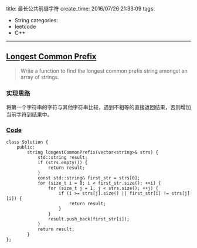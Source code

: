 title: 最长公共前缀字符
create_time: 2016/07/26 21:33:09
tags:
- String
categories:
- leetcode
- C++

---
## [Longest Common Prefix](https://leetcode.com/problems/longest-common-prefix/)
> Write a function to find the longest common prefix string amongst an array of strings.

### 实现思路
将第一个字符串的字符与其他字符串比较，遇到不相等的直接返回结果，否则增加当前字符到结果中。

### [Code](https://github.com/Finalcheat/leetcode/blob/master/src/Longest-Common-Prefix.cpp)
```
class Solution {
    public:
        string longestCommonPrefix(vector<string>& strs) {
            std::string result;
            if (strs.empty()) {
                return result;
            }
            const std::string& first_str = strs[0];
            for (size_t i = 0; i < first_str.size(); ++i) {
                for (size_t j = 1; j < strs.size(); ++j) {
                    if (i >= strs[j].size() || first_str[i] != strs[j][i]) {
                        return result;
                    }
                }
                result.push_back(first_str[i]);
            }
            return result;
        }
};
```
